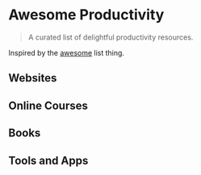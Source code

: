 # Awesome Productivity
> A curated list of delightful productivity resources.

Inspired by the [awesome](https://github.com/sindresorhus/awesome) list thing.

## Websites

## Online Courses

## Books

## Tools and Apps
